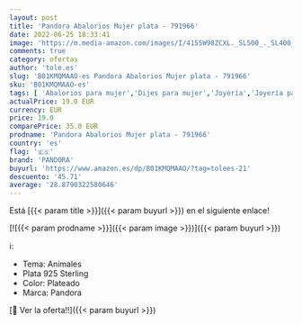 ```yaml
---
layout: post
title: 'Pandora Abalorios Mujer plata - 791966'
date: 2022-06-25 18:33:41
image: 'https://m.media-amazon.com/images/I/4155W98ZCXL._SL500_._SL400_.jpg'
comments: true
category: ofertas
author: 'tole.es'
slug: 'B01KMQMAAO-es Pandora Abalorios Mujer plata - 791966'
sku: 'B01KMQMAAO-es'
tags: [ 'Abalorios para mujer','Dijes para mujer','Joyería','Joyería para mujer','pandora','🇪🇸', ]
actualPrice: 19.0 EUR
currency: EUR
price: 19.0
comparePrice: 35.0 EUR
prodname: 'Pandora Abalorios Mujer plata - 791966'
country: 'es'
flag: '🇪🇸'
brand: 'PANDORA'
buyurl: 'https://www.amazon.es/dp/B01KMQMAAO/?tag=tolees-21'
descuento: '45.71'
average: '28.8790322580646'
---
```


Está [{{< param title >}}]({{< param buyurl >}}) en el siguiente enlace!

[![{{< param prodname >}}]({{< param image >}})]({{< param buyurl >}})

ℹ️:

- Tema: Animales
- Plata 925 Sterling
- Color: Plateado
- Marca: Pandora

[🛒 Ver la oferta!!]({{< param buyurl >}})

